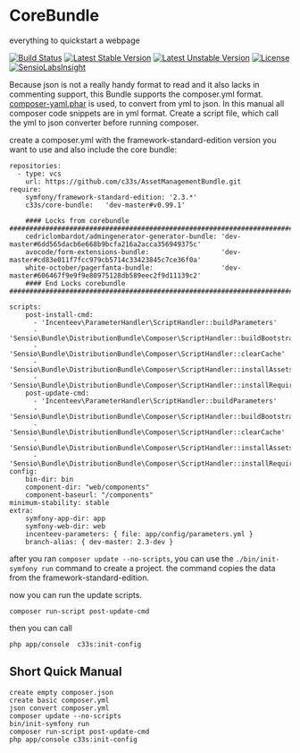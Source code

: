 CoreBundle
==========

everything to quickstart a webpage


[![Build Status](https://secure.travis-ci.org/c33s/CoreBundle.png?branch=master)](http://travis-ci.org/c33s/CoreBundle) [![Latest Stable Version](https://poser.pugx.org/c33s/core-bundle/v/stable.png)](https://packagist.org/packages/c33s/core-bundle) [![Latest Unstable Version](https://poser.pugx.org/c33s/core-bundle/v/unstable.png)](https://packagist.org/packages/c33s/core-bundle) [![License](https://poser.pugx.org/c33s/core-bundle/license.png)](https://packagist.org/packages/c33s/core-bundle) [![SensioLabsInsight](https://insight.sensiolabs.com/projects/c0b45e1c-695f-45d9-ac81-ce2c21ddbb7e/mini.png)](https://insight.sensiolabs.com/projects/c0b45e1c-695f-45d9-ac81-ce2c21ddbb7e)


Because json is not a really handy format to read and it also lacks in commenting support, this Bundle supports the composer.yml format. [composer-yaml.phar](https://github.com/igorw/composer-yaml) is used, to convert from yml to json. In this manual all composer code snippets are in yml format. Create a script file, which call the yml to json converter before running composer.


create a composer.yml with the framework-standard-edition version you want to use and also include the core bundle:

    repositories:
      - type: vcs
        url: https://github.com/c33s/AssetManagementBundle.git
    require:
        symfony/framework-standard-edition: '2.3.*'
        c33s/core-bundle:   'dev-master#v0.99.1'
    
        #### Locks from corebundle ###########################################################################
        cedriclombardot/admingenerator-generator-bundle: 'dev-master#6dd565dacb6e668b9bcfa216a2acca356949375c'
        avocode/form-extensions-bundle:                  'dev-master#cd83e011f7fcc979cb5714c33423845c7ce36f0a'
        white-october/pagerfanta-bundle:                 'dev-master#606467f9e9f9e80975128db589eec2f9d11139c2'
        #### End Locks corebundle ###########################################################################
    
    scripts:
        post-install-cmd:
          - 'Incenteev\ParameterHandler\ScriptHandler::buildParameters'
          - 'Sensio\Bundle\DistributionBundle\Composer\ScriptHandler::buildBootstrap'
          - 'Sensio\Bundle\DistributionBundle\Composer\ScriptHandler::clearCache'
          - 'Sensio\Bundle\DistributionBundle\Composer\ScriptHandler::installAssets'
          - 'Sensio\Bundle\DistributionBundle\Composer\ScriptHandler::installRequirementsFile'
        post-update-cmd:
          - 'Incenteev\ParameterHandler\ScriptHandler::buildParameters'
          - 'Sensio\Bundle\DistributionBundle\Composer\ScriptHandler::buildBootstrap'
          - 'Sensio\Bundle\DistributionBundle\Composer\ScriptHandler::clearCache'
          - 'Sensio\Bundle\DistributionBundle\Composer\ScriptHandler::installAssets'
          - 'Sensio\Bundle\DistributionBundle\Composer\ScriptHandler::installRequirementsFile'
    config:
        bin-dir: bin
        component-dir: "web/components"
        component-baseurl: "/components"
    minimum-stability: stable
    extra:
        symfony-app-dir: app
        symfony-web-dir: web
        incenteev-parameters: { file: app/config/parameters.yml }
        branch-alias: { dev-master: 2.3-dev }
      
after you ran ```composer update --no-scripts```, you can use the ```./bin/init-symfony run``` command to create a project. the command copies the data from the framework-standard-edition.

now you can run the update scripts.

    composer run-script post-update-cmd

then you can call 

    php app/console  c33s:init-config


## Short Quick Manual

    create empty composer.json
    create basic composer.yml 
    json convert composer.yml
    composer update --no-scripts
    bin/init-symfony run
    composer run-script post-update-cmd
    php app/console c33s:init-config
